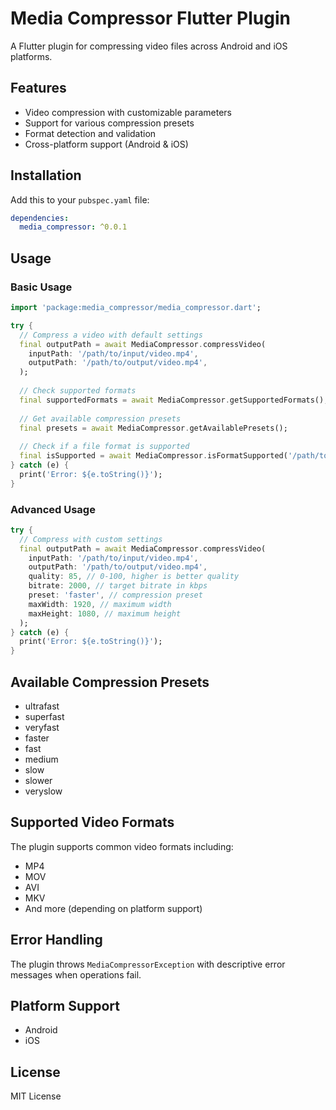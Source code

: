 # Media Compressor Flutter Plugin

A Flutter plugin for compressing video files across Android and iOS platforms.

## Features

- Video compression with customizable parameters
- Support for various compression presets
- Format detection and validation
- Cross-platform support (Android & iOS)

## Installation

Add this to your `pubspec.yaml` file:

```yaml
dependencies:
  media_compressor: ^0.0.1
```

## Usage

### Basic Usage

```dart
import 'package:media_compressor/media_compressor.dart';

try {
  // Compress a video with default settings
  final outputPath = await MediaCompressor.compressVideo(
    inputPath: '/path/to/input/video.mp4',
    outputPath: '/path/to/output/video.mp4',
  );
  
  // Check supported formats
  final supportedFormats = await MediaCompressor.getSupportedFormats();
  
  // Get available compression presets
  final presets = await MediaCompressor.getAvailablePresets();
  
  // Check if a file format is supported
  final isSupported = await MediaCompressor.isFormatSupported('/path/to/video.mp4');
} catch (e) {
  print('Error: ${e.toString()}');
}
```

### Advanced Usage

```dart
try {
  // Compress with custom settings
  final outputPath = await MediaCompressor.compressVideo(
    inputPath: '/path/to/input/video.mp4',
    outputPath: '/path/to/output/video.mp4',
    quality: 85, // 0-100, higher is better quality
    bitrate: 2000, // target bitrate in kbps
    preset: 'faster', // compression preset
    maxWidth: 1920, // maximum width
    maxHeight: 1080, // maximum height
  );
} catch (e) {
  print('Error: ${e.toString()}');
}
```

## Available Compression Presets

- ultrafast
- superfast
- veryfast
- faster
- fast
- medium
- slow
- slower
- veryslow

## Supported Video Formats

The plugin supports common video formats including:
- MP4
- MOV
- AVI
- MKV
- And more (depending on platform support)

## Error Handling

The plugin throws `MediaCompressorException` with descriptive error messages when operations fail.

## Platform Support

- Android
- iOS

## License

MIT License
